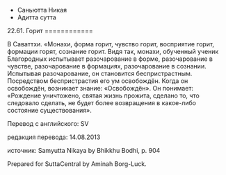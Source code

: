 









* Саньютта Никая
* Адитта сутта


22\.61\. Горит
\=\=\=\=\=\=\=\=\=\=\=\=



В Саваттхи\. «Монахи, форма горит, чувство горит, восприятие горит, формации горят, сознание горит\. Видя так, монахи, обученный ученик Благородных испытывает разочарование в форме, разочарование в чувстве, разочарование в формациях, разочарование в сознании\. Испытывая разочарование, он становится беспристрастным\. Посредством беспристрастия его ум освобождён\. Когда он освобождён, возникает знание: «Освобождён»\. Он понимает: «Рождение уничтожено, святая жизнь прожита, сделано то, что следовало сделать, не будет более возвращения в какое\-либо состояние существования»\.



Перевод с английского: SV


редакция перевода: 14\.08\.2013


источник: Samyutta Nikaya by Bhikkhu Bodhi, p\. 904


Prepared for SuttaCentral by Aminah Borg\-Luck\.






